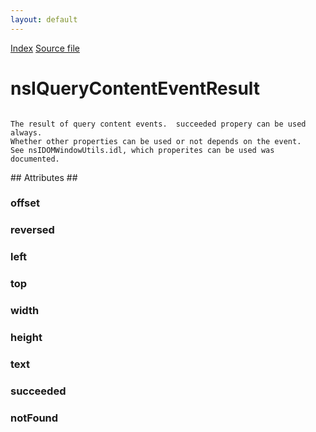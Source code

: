 ```yaml
---
layout: default
---
```

<div id='links'><a href="../index.html">Index</a>
<a href="http://dxr.mozilla.org/mozilla-central/source/dom/interfaces/base/nsIQueryContentEventResult.idl">Source file</a>
</div>

# nsIQueryContentEventResult #
<code>  
The result of query content events.  succeeded propery can be used always.  
Whether other properties can be used or not depends on the event.  
See nsIDOMWindowUtils.idl, which properites can be used was documented.  
  
</code>
## Attributes ##

### offset ###

### reversed ###

### left ###

### top ###

### width ###

### height ###

### text ###

### succeeded ###

### notFound ###
